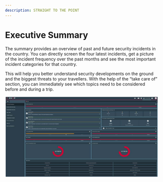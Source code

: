 ```yaml
---
description: STRAIGHT TO THE POINT
---
```


# Executive Summary

The summary provides an overview of past and future security incidents in the country. You can directly screen the four latest incidents, get a picture of the incident frequency over the past months and see the most important incident categories for that country.

This will help you better understand security developments on the ground and the biggest threats to your travellers. With the help of the “take care of” section, you can immediately see which topics need to be considered before and during a trip.

![EXECUTIVE SUMMARY \(FULLSCREEN\)](../.gitbook/assets/executivesummarywithoutmap.png)

